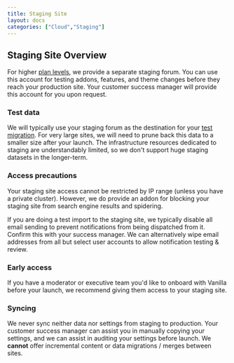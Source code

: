 ```yaml
---
title: Staging Site
layout: docs
categories: ["Cloud","Staging"]
---
```


## Staging Site Overview

For higher [plan levels](http://vanillaforums.com/plans), we provide a separate staging forum. You can use this account for testing addons, features, and theme changes before they reach your production site. Your customer success manager will provide this account for you upon request.

### Test data

We will typically use your staging forum as the destination for your [test migration](/cloud/migration). For very large sites, we will need to prune back this data to a smaller size after your launch. The infrastructure resources dedicated to staging are understandably limited, so we don't support huge staging datasets in the longer-term.

### Access precautions

Your staging site access cannot be restricted by IP range (unless you have a private cluster). However, we do provide an addon for blocking your staging site from search engine results and spidering.

If you are doing a test import to the staging site, we typically disable all email sending to prevent notifications from being dispatched from it. Confirm this with your success manager. We can alternatively wipe email addresses from all but select user accounts to allow notification testing & review.

### Early access

If you have a moderator or executive team you'd like to onboard with Vanilla before your launch, we recommend giving them access to your staging site.

### Syncing

We never sync neither data nor settings from staging to production. Your customer success manager can assist you in manually copying your settings, and we can assist in auditing your settings before launch. We **cannot** offer incremental content or data migrations / merges between sites.

